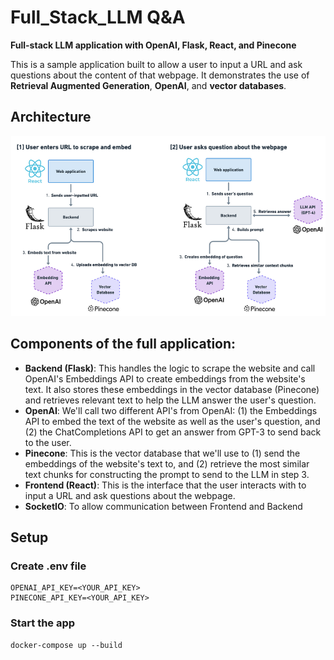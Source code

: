 # Full_Stack_LLM Q&A

**__Full-stack LLM application with OpenAI, Flask, React, and Pinecone__**

This is a sample application built to allow a user to input a URL and ask questions about the content of that webpage. It demonstrates the use of **Retrieval Augmented Generation**, **OpenAI**, and **vector databases**.

## Architecture
![Architecture](LLM_app_organisation.png)

## Components of the full application:
* **Backend (Flask)**: This handles the logic to scrape the website and call OpenAI's Embeddings API to create embeddings from the website's text. It also stores these embeddings in the vector database (Pinecone) and retrieves relevant text to help the LLM answer the user's question.
* **OpenAI**: We'll call two different API's from OpenAI: (1) the Embeddings API to embed the text of the website as well as the user's question, and (2) the ChatCompletions API to get an answer from GPT-3 to send back to the user.
*  **Pinecone**: This is the vector database that we'll use to (1) send the embeddings of the website's text to, and (2) retrieve the most similar text chunks for constructing the prompt to send to the LLM in step 3.
*  **Frontend (React)**: This is the interface that the user interacts with to input a URL and ask questions about the webpage.
*  **SocketIO**: To allow communication between Frontend and Backend

## Setup

### Create .env file
```
OPENAI_API_KEY=<YOUR_API_KEY>
PINECONE_API_KEY=<YOUR_API_KEY>
```

### Start the app
```
docker-compose up --build
```

